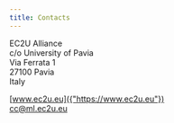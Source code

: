 ```yaml
---
title: Contacts
---
```


EC2U Alliance  
c/o University of Pavia  
Via Ferrata 1  
27100 Pavia  
Italy

[www.ec2u.eu]({"https://www.ec2u.eu"})  
[cc@ml.ec2u.eu]({"mailto:cc@ml.ec2u.eu"})